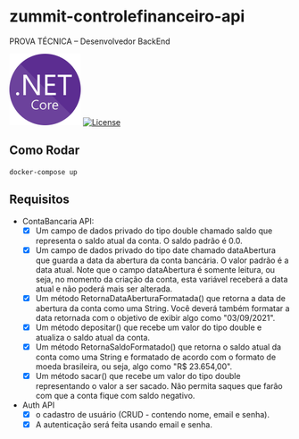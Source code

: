 # zummit-controlefinanceiro-api

PROVA TÉCNICA – Desenvolvedor BackEnd

![.NET Core](https://github.com/silvaAlex/zummit-controlefinanceiro/blob/main/.github/workflows/.NetCore/badge.svg)
[![License](http://img.shields.io/github/license/silvaAlex/zummit-controlefinanceiro.svg)](LICENSE)

## Como Rodar

```shell
docker-compose up
```

## Requisitos

- ContaBancaria API:
  - [x] Um campo de dados privado do tipo double chamado saldo que representa o saldo atual da conta. O saldo padrão é 0.0.
  - [x] Um campo de dados privado do tipo date chamado dataAbertura que guarda a data da abertura da conta bancária. O valor padrão é a data atual.
        Note que o campo dataAbertura é somente leitura, ou seja, no momento da criação da conta,
        esta variável receberá a data atual e não poderá mais ser alterada.
  - [x] Um método RetornaDataAberturaFormatada() que retorna a data de abertura da conta como uma String.
        Você deverá também formatar a data retornada com o objetivo de exibir algo como "03/09/2021".
  - [x] Um método depositar() que recebe um valor do tipo double e atualiza o saldo atual da conta.
  - [x] Um método RetornaSaldoFormatado() que retorna o saldo atual da conta como uma String e formatado de acordo com o formato de moeda brasileira,
        ou seja, algo como "R$ 23.654,00".
  - [x] Um método sacar() que recebe um valor do tipo double representando o valor a ser sacado.
        Não permita saques que farão com que a conta fique com saldo negativo.

- Auth API
  - [x] o cadastro de usuário (CRUD - contendo nome, email e senha).
  - [x] A autenticação será feita usando email e senha.
